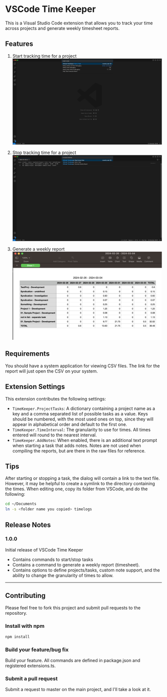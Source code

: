 # VSCode Time Keeper

This is a Visual Studio Code extension that allows you to track your time across projects and generate weekly timesheet reports.

## Features

1. Start tracking time for a project
![Start Task](demo-images/TimeKeeper-start-task.gif)

2. Stop tracking time for a project
![Stop Task](demo-images/TimeKeeper-stop-task.gif)

3. Generate a weekly report
![Generate Weekly Report](demo-images/TimeKeeper-report.png)

## Requirements

You should have a system application for viewing CSV files.  The link for the report will just open the CSV on your system.

## Extension Settings

This extension contributes the following settings:

* `TimeKeeper.ProjectTasks`: A dictionary containing a project name as a key and a comma separated list of possible tasks as a value.  Keys should be numbered, with the most used ones on top, since they will appear in alphabetical order and default to the first one.
* `TimeKeeper.TimeInterval`: The granularity to use for times.  All times entered will round to the nearest interval.
* `TimeKeeper.AddNotes`: When enabled, there is an additional text prompt when starting a task that adds notes.
Notes are not used when compiling the reports, but are there in the raw files for reference.

## Tips
After starting or stopping a task, the dialog will contain a link to the text file.  However, it may be helpful to create a symlink to the directory containing the times.  When editing one, copy its folder from VSCode, and do the following:

```bash
cd ~/Documents
ln -s <folder name you copied> timelogs
```

## Release Notes

### 1.0.0

Initial release of VSCode Time Keeper

* Contains commands to start/stop tasks
* Contains a command to generate a weekly report (timesheet).
* Contains options to define projects/tasks, custom note support, and the ability to change the granularity of times to allow.

---

## Contributing

Please feel free to fork this project and submit pull requests to the repository.

### Install with npm

```bash
npm install
```

### Build your feature/bug fix

Build your feature.  All commands are defined in package.json and registered extensions.ts.

### Submit a pull request

Submit a request to master on the main project, and I'll take a look at it.